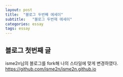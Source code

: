 ```yaml
---
layout: post
title:  "블로그 두번째 에세이"
subtitle:   "블로그 두번재 에세이"
categories: essay
tags: essay
---
```


## 블로그 첫번째 글

isme2n님의 블로그를 fork해 나의 스타일에 맞게 변경하였다.
https://github.com/isme2n/isme2n.github.io
